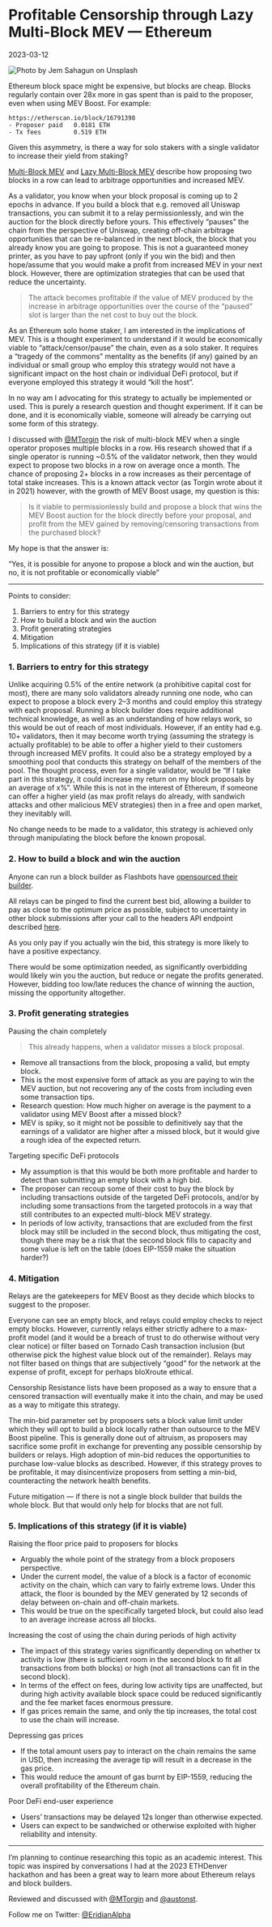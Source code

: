 # Profitable Censorship through Lazy Multi-Block MEV — Ethereum

2023-03-12

![Photo by Jem Sahagun on Unsplash](../../images/MultiBlockMEVCover.png)

Ethereum block space might be expensive, but blocks are cheap. Blocks regularly contain over 28x more in gas spent than is paid to the proposer, even when using MEV Boost. For example:

```
https://etherscan.io/block/16791398
- Proposer paid   0.0181 ETH
- Tx fees         0.519 ETH
```

Given this asymmetry, is there a way for solo stakers with a single validator to increase their yield from staking?

[Multi-Block MEV](https://arxiv.org/pdf/2303.04430.pdf) and [Lazy Multi-Block MEV](https://twitter.com/0x94305/status/1580169706413051904) describe how proposing two blocks in a row can lead to arbitrage opportunities and increased MEV.

As a validator, you know when your block proposal is coming up to 2 epochs in advance. If you build a block that e.g. removed all Uniswap transactions, you can submit it to a relay permissionlessly, and win the auction for the block directly before yours. This effectively “pauses” the chain from the perspective of Uniswap, creating off-chain arbitrage opportunities that can be re-balanced in the next block, the block that you already know you are going to propose. This is not a guaranteed money printer, as you have to pay upfront (only if you win the bid) and then hope/assume that you would make a profit from increased MEV in your next block. However, there are optimization strategies that can be used that reduce the uncertainty.

> The attack becomes profitable if the value of MEV produced by the increase in arbitrage opportunities over the course of the “paused” slot is larger than the net cost to buy out the block.

As an Ethereum solo home staker, I am interested in the implications of MEV. This is a thought experiment to understand if it would be economically viable to “attack/censor/pause” the chain, even as a solo staker. It requires a “tragedy of the commons” mentality as the benefits (if any) gained by an individual or small group who employ this strategy would not have a significant impact on the host chain or individual DeFi protocol, but if everyone employed this strategy it would “kill the host”.

In no way am I advocating for this strategy to actually be implemented or used. This is purely a research question and thought experiment. If it can be done, and it is economically viable, someone will already be carrying out some form of this strategy.

I discussed with [@MTorgin](https://twitter.com/MTorgin) the risk of multi-block MEV when a single operator proposes multiple blocks in a row. His research showed that if a single operator is running ~0.5% of the validator network, then they would expect to propose two blocks in a row on average once a month. The chance of proposing 2+ blocks in a row increases as their percentage of total stake increases. This is a known attack vector (as Torgin wrote about it in 2021) however, with the growth of MEV Boost usage, my question is this:

> Is it viable to permissionlessly build and propose a block that wins the MEV Boost auction for the block directly before your proposal, and profit from the MEV gained by removing/censoring transactions from the purchased block?

My hope is that the answer is:

“Yes, it is possible for anyone to propose a block and win the auction, but no, it is not profitable or economically viable”

---

Points to consider:

1. Barriers to entry for this strategy
2. How to build a block and win the auction
3. Profit generating strategies
4. Mitigation
5. Implications of this strategy (if it is viable)

### 1. Barriers to entry for this strategy

Unlike acquiring 0.5% of the entire network (a prohibitive capital cost for most), there are many solo validators already running one node, who can expect to propose a block every 2–3 months and could employ this strategy with each proposal. Running a block builder does require additional technical knowledge, as well as an understanding of how relays work, so this would be out of reach of most individuals. However, if an entity had e.g. 10+ validators, then it may become worth trying (assuming the strategy is actually profitable) to be able to offer a higher yield to their customers through increased MEV profits. It could also be a strategy employed by a smoothing pool that conducts this strategy on behalf of the members of the pool. The thought process, even for a single validator, would be “If I take part in this strategy, it could increase my return on my block proposals by an average of x%”. While this is not in the interest of Ethereum, if someone can offer a higher yield (as max profit relays do already, with sandwich attacks and other malicious MEV strategies) then in a free and open market, they inevitably will.

No change needs to be made to a validator, this strategy is achieved only through manipulating the block before the known proposal.

### 2. How to build a block and win the auction

Anyone can run a block builder as Flashbots have [opensourced their builder](https://collective.flashbots.net/t/open-sourcing-the-flashbots-builder/894).

All relays can be pinged to find the current best bid, allowing a builder to pay as close to the optimum price as possible, subject to uncertainty in other block submissions after your call to the headers API endpoint described [here](https://ethereum.github.io/builder-specs/#/Builder/getHeader).

As you only pay if you actually win the bid, this strategy is more likely to have a positive expectancy.

There would be some optimization needed, as significantly overbidding would likely win you the auction, but reduce or negate the profits generated. However, bidding too low/late reduces the chance of winning the auction, missing the opportunity altogether.

### 3. Profit generating strategies

Pausing the chain completely

> This already happens, when a validator misses a block proposal.

-   Remove all transactions from the block, proposing a valid, but empty block.
-   This is the most expensive form of attack as you are paying to win the MEV auction, but not recovering any of the costs from including even some transaction tips.
-   Research question: How much higher on average is the payment to a validator using MEV Boost after a missed block?
-   MEV is spiky, so it might not be possible to definitively say that the earnings of a validator are higher after a missed block, but it would give a rough idea of the expected return.

Targeting specific DeFi protocols

-   My assumption is that this would be both more profitable and harder to detect than submitting an empty block with a high bid.
-   The proposer can recoup some of their cost to buy the block by including transactions outside of the targeted DeFi protocols, and/or by including some transactions from the targeted protocols in a way that still contributes to an expected multi-block MEV strategy.
-   In periods of low activity, transactions that are excluded from the first block may still be included in the second block, thus mitigating the cost, though there may be a risk that the second block fills to capacity and some value is left on the table (does EIP-1559 make the situation harder?)

### 4. Mitigation

Relays are the gatekeepers for MEV Boost as they decide which blocks to suggest to the proposer.

Everyone can see an empty block, and relays could employ checks to reject empty blocks. However, currently relays either strictly adhere to a max-profit model (and it would be a breach of trust to do otherwise without very clear notice) or filter based on Tornado Cash transaction inclusion (but otherwise pick the highest value block out of the remainder). Relays may not filter based on things that are subjectively “good” for the network at the expense of profit, except for perhaps bloXroute ethical.

Censorship Resistance lists have been proposed as a way to ensure that a censored transaction will eventually make it into the chain, and may be used as a way to mitigate this strategy.

The min-bid parameter set by proposers sets a block value limit under which they will opt to build a block locally rather than outsource to the MEV Boost pipeline. This is generally done out of altruism, as proposers may sacrifice some profit in exchange for preventing any possible censorship by builders or relays. High adoption of min-bid reduces the opportunities to purchase low-value blocks as described. However, if this strategy proves to be profitable, it may disincentivize proposers from setting a min-bid, counteracting the network health benefits.

Future mitigation — if there is not a single block builder that builds the whole block. But that would only help for blocks that are not full.

### 5. Implications of this strategy (if it is viable)

Raising the floor price paid to proposers for blocks

-   Arguably the whole point of the strategy from a block proposers perspective.
-   Under the current model, the value of a block is a factor of economic activity on the chain, which can vary to fairly extreme lows. Under this attack, the floor is bounded by the MEV generated by 12 seconds of delay between on-chain and off-chain markets.
-   This would be true on the specifically targeted block, but could also lead to an average increase across all blocks.

Increasing the cost of using the chain during periods of high activity

-   The impact of this strategy varies significantly depending on whether tx activity is low (there is sufficient room in the second block to fit all transactions from both blocks) or high (not all transactions can fit in the second block).
-   In terms of the effect on fees, during low activity tips are unaffected, but during high activity available block space could be reduced significantly and the fee market faces enormous pressure.
-   If gas prices remain the same, and only the tip increases, the total cost to use the chain will increase.

Depressing gas prices

-   If the total amount users pay to interact on the chain remains the same in USD, then increasing the average tip will result in a decrease in the gas price.
-   This would reduce the amount of gas burnt by EIP-1559, reducing the overall profitability of the Ethereum chain.

Poor DeFi end-user experience

-   Users’ transactions may be delayed 12s longer than otherwise expected.
-   Users can expect to be sandwiched or otherwise exploited with higher reliability and intensity.

---

I’m planning to continue researching this topic as an academic interest. This topic was inspired by conversations I had at the 2023 ETHDenver hackathon and has been a great way to learn more about Ethereum relays and block builders.

Reviewed and discussed with [@MTorgin](https://twitter.com/MTorgin) and [@austonst](https://twitter.com/austonst).

Follow me on Twitter: [@EridianAlpha](https://twitter.com/EridianAlpha)
